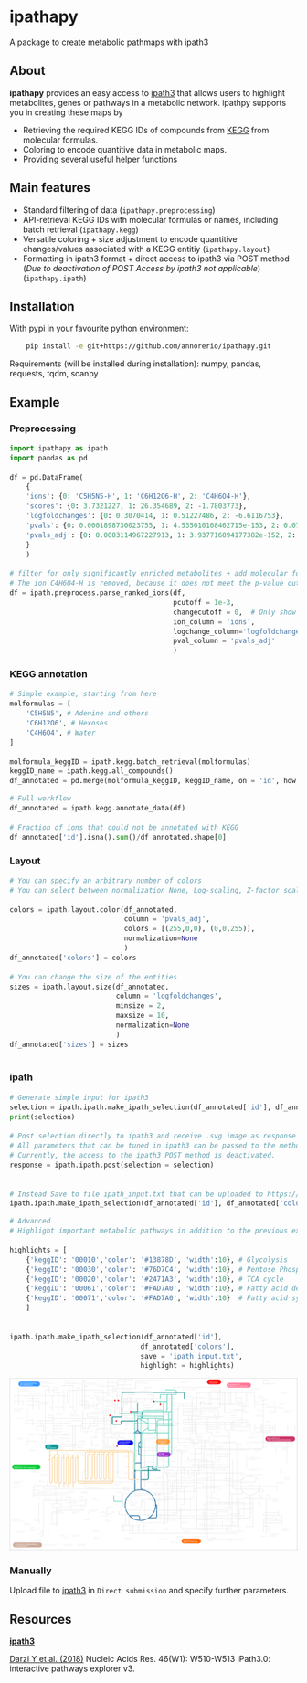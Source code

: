 # ipathapy
A package to create metabolic pathmaps with ipath3

## About

**ipathapy** provides an easy access to [ipath3](https://pathways.embl.de/) that allows users to highlight metabolites, genes or pathways in a metabolic network. 
ipathpy supports you in creating these maps by 

- Retrieving the required KEGG IDs of compounds from [KEGG](https://www.kegg.jp/) from molecular formulas. 
- Coloring to encode quantitive data in metabolic maps.  
- Providing several useful helper functions



## Main features 

- Standard filtering of data (`ipathapy.preprocessing`)
- API-retrieval KEGG IDs with molecular formulas or names, including batch retrieval (`ipathapy.kegg`)
- Versatile coloring + size adjustment to encode quantitive changes/values associated with a KEGG entitiy (`ipathapy.layout`)
- Formatting in ipath3 format + direct access to ipath3 via POST method (*Due to deactivation of POST Access by ipath3 not applicable*) (`ipathapy.ipath`)

## Installation 

With pypi in your favourite python environment: 

```bash 
    pip install -e git+https://github.com/annorerio/ipathapy.git
```

Requirements (will be installed during installation): numpy, pandas, requests, tqdm, scanpy

## Example 

### Preprocessing 
```python
import ipathapy as ipath
import pandas as pd 

df = pd.DataFrame(
    {
    'ions': {0: 'C5H5N5-H', 1: 'C6H12O6-H', 2: 'C4H6O4-H'},
    'scores': {0: 3.7321227, 1: 26.354689, 2: -1.7803773},
    'logfoldchanges': {0: 0.3070414, 1: 0.51227486, 2: -6.6116753},
    'pvals': {0: 0.0001898730023755, 1: 4.535010108462715e-153, 2: 0.075014248841717},
    'pvals_adj': {0: 0.0003114967227913, 1: 3.937716094177382e-152, 2: 0.1019277579681346}
    }
    )

# filter for only significantly enriched metabolites + add molecular formula
# The ion C4H6O4-H is removed, because it does not meet the p-value cutoff criteria 
df = ipath.preprocess.parse_ranked_ions(df, 
                                        pcutoff = 1e-3,
                                        changecutoff = 0,  # Only show enriched metabolites 
                                        ion_column = 'ions',
                                        logchange_column='logfoldchanges', 
                                        pval_column = 'pvals_adj'
                                        )

```
 
### KEGG annotation 

```python
# Simple example, starting from here
molformulas = [
    'C5H5N5', # Adenine and others 
    'C6H12O6', # Hexoses
    'C4H6O4', # Water 
]

molformula_keggID = ipath.kegg.batch_retrieval(molformulas)
keggID_name = ipath.kegg.all_compounds()
df_annotated = pd.merge(molformula_keggID, keggID_name, on = 'id', how = 'left')
```

```python
# Full workflow
df_annotated = ipath.kegg.annotate_data(df)

# Fraction of ions that could not be annotated with KEGG 
df_annotated['id'].isna().sum()/df_annotated.shape[0]
```

### Layout 
```python
# You can specify an arbitrary number of colors 
# You can select between normalization None, Log-scaling, Z-factor scaling and Rank scaling

colors = ipath.layout.color(df_annotated, 
                            column = 'pvals_adj', 
                            colors = [(255,0,0), (0,0,255)], 
                            normalization=None
                            )
df_annotated['colors'] = colors 

# You can change the size of the entities
sizes = ipath.layout.size(df_annotated, 
                          column = 'logfoldchanges',
                          minsize = 2, 
                          maxsize = 10, 
                          normalization=None
                          )
df_annotated['sizes'] = sizes
 
```

### ipath

```python 
# Generate simple input for ipath3
selection = ipath.ipath.make_ipath_selection(df_annotated['id'], df_annotated['colors'])
print(selection)

# Post selection directly to ipath3 and receive .svg image as response 
# All parameters that can be tuned in ipath3 can be passed to the method 
# Currently, the access to the ipath3 POST method is deactivated. 
response = ipath.ipath.post(selection = selection)


# Instead Save to file ipath_input.txt that can be uploaded to https://pathways.embl.de/tools.cgi
ipath.ipath.make_ipath_selection(df_annotated['id'], df_annotated['colors'], save = 'ipath_input.txt')

```

```python 
# Advanced
# Highlight important metabolic pathways in addition to the previous example and color them individually 

highlights = [
    {'keggID': '00010','color': '#13878D', 'width':10}, # Glycolysis
    {'keggID': '00030','color': '#76D7C4', 'width':10}, # Pentose Phosphate Pathway
    {'keggID': '00020','color': '#2471A3', 'width':10}, # TCA cycle 
    {'keggID': '00061','color': '#FAD7A0', 'width':10}, # Fatty acid degradation
    {'keggID': '00071','color': '#FAD7A0', 'width':10}  # Fatty acid synthesis
    ]


ipath.ipath.make_ipath_selection(df_annotated['id'], 
                                df_annotated['colors'], 
                                save = 'ipath_input.txt', 
                                highlight = highlights)


```
![Image](example-map.png) 



### Manually 

Upload file to [ipath3](https://pathways.embl.de/tools.cgi) in `Direct submission` and specify further parameters. 

## Resources 

**[ipath3](https://pathways.embl.de/)**

[Darzi Y et al. (2018)](https://doi.org/10.1093/nar/gky299) Nucleic Acids Res. 46(W1): W510-W513 iPath3.0: interactive pathways explorer v3. 



